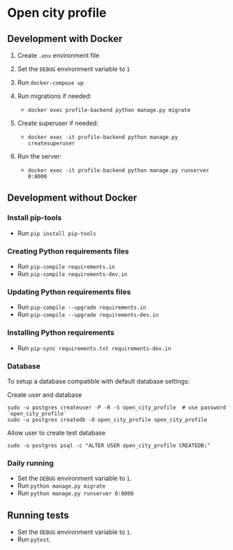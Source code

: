 # Open city profile

## Development with Docker

1. Create `.env` environment file

2. Set the `DEBUG` environment variable to `1`

3. Run `docker-compose up`

4. Run migrations if needed: 
    * `docker exec profile-backend python manage.py migrate`

5. Create superuser if needed: 
    * `docker exec -it profile-backend python manage.py createsuperuser`
   
6. Run the server:
    * `docker exec -it profile-backend python manage.py runserver 0:8000`


## Development without Docker

### Install pip-tools

* Run `pip install pip-tools`

### Creating Python requirements files

* Run `pip-compile requirements.in`
* Run `pip-compile requirements-dev.in`

### Updating Python requirements files

* Run `pip-compile --upgrade requirements.in`
* Run `pip-compile --upgrade requirements-dev.in`

### Installing Python requirements

* Run `pip-sync requirements.txt requirements-dev.in`

### Database

To setup a database compatible with default database settings:

Create user and database

    sudo -u postgres createuser -P -R -S open_city_profile  # use password `open_city_profile`
    sudo -u postgres createdb -O open_city_profile open_city_profile

Allow user to create test database

    sudo -u postgres psql -c "ALTER USER open_city_profile CREATEDB;"

### Daily running

* Set the `DEBUG` environment variable to `1`.
* Run `python manage.py migrate`
* Run `python manage.py runserver 0:8000`

## Running tests

* Set the `DEBUG` environment variable to `1`.
* Run `pytest`.
